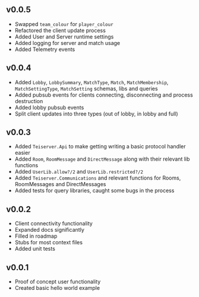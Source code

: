 ## v0.0.5
- Swapped `team_colour` for `player_colour`
- Refactored the client update process
- Added User and Server runtime settings
- Added logging for server and match usage
- Added Telemetry events


## v0.0.4
- Added `Lobby`, `LobbySummary`, `MatchType`, `Match`, `MatchMembership`, `MatchSettingType`, `MatchSetting` schemas, libs and queries
- Added pubsub events for clients connecting, disconnecting and process destruction
- Added lobby pubsub events
- Split client updates into three types (out of lobby, in lobby and full)

## v0.0.3
- Added `Teiserver.Api` to make getting writing a basic protocol handler easier
- Added `Room`, `RoomMessage` and `DirectMessage` along with their relevant lib functions
- Added `UserLib.allow?/2` and `UserLib.restricted?/2`
- Added `Teiserver.Communications` and relevant functions for Rooms, RoomMessages and DirectMessages
- Added tests for query libraries, caught some bugs in the process

## v0.0.2
- Client connectivity functionality
- Expanded docs significantly
- Filled in roadmap
- Stubs for most context files
- Added unit tests

## v0.0.1
- Proof of concept user functionality
- Created basic hello world example
